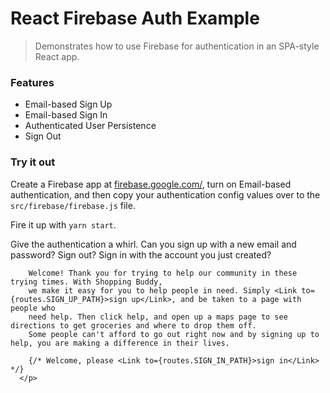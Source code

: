 # React Firebase Auth Example

> Demonstrates how to use Firebase for authentication in an SPA-style React
> app.

### Features

- Email-based Sign Up
- Email-based Sign In
- Authenticated User Persistence
- Sign Out

### Try it out

Create a Firebase app at
[firebase.google.com/](https://firebase.google.com/), turn on Email-based
authentication, and then copy your authentication config values over to the
`src/firebase/firebase.js` file.

Fire it up with `yarn start`.

Give the authentication a whirl. Can you sign up with a new email and
password? Sign out? Sign in with the account you just created?


   <p style={{    
    flex: 1,
    justifyContent: 'center',
    alignItems: 'center',
    fontWeight: 'bold',
    fontSize: 18,
    marginTop: 25,
    marginLeft: 215,
    width: 1000,
    backgroundColor: 'powderblue',}} >
        
        Welcome! Thank you for trying to help our community in these trying times. With Shopping Buddy,
        we make it easy for you to help people in need. Simply <Link to={routes.SIGN_UP_PATH}>sign up</Link>, and be taken to a page with people who
        need help. Then click help, and open up a maps page to see directions to get groceries and where to drop them off.
        Some people can't afford to go out right now and by signing up to help, you are making a difference in their lives.

        {/* Welcome, please <Link to={routes.SIGN_IN_PATH}>sign in</Link> */}
      </p>
